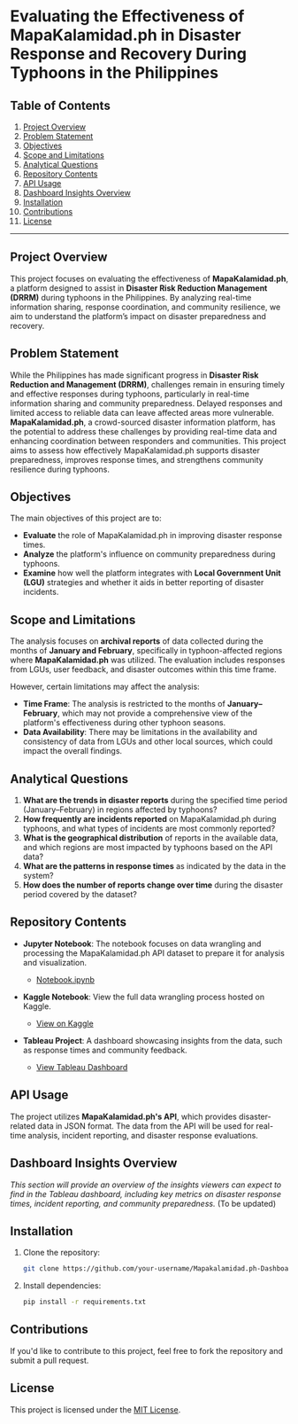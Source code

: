 # Evaluating the Effectiveness of MapaKalamidad.ph in Disaster Response and Recovery During Typhoons in the Philippines

## Table of Contents
1. [Project Overview](#project-overview)
2. [Problem Statement](#problem-statement)
3. [Objectives](#objectives)
4. [Scope and Limitations](#scope-and-limitations)
5. [Analytical Questions](#analytical-questions)
6. [Repository Contents](#repository-contents)
7. [API Usage](#api-usage)
8. [Dashboard Insights Overview](#dashboard-insights-overview)
9. [Installation](#installation)
10. [Contributions](#contributions)
11. [License](#license)

---

## Project Overview
This project focuses on evaluating the effectiveness of **MapaKalamidad.ph**, a platform designed to assist in **Disaster Risk Reduction Management (DRRM)** during typhoons in the Philippines. By analyzing real-time information sharing, response coordination, and community resilience, we aim to understand the platform’s impact on disaster preparedness and recovery.

## Problem Statement
While the Philippines has made significant progress in **Disaster Risk Reduction and Management (DRRM)**, challenges remain in ensuring timely and effective responses during typhoons, particularly in real-time information sharing and community preparedness. Delayed responses and limited access to reliable data can leave affected areas more vulnerable. **MapaKalamidad.ph**, a crowd-sourced disaster information platform, has the potential to address these challenges by providing real-time data and enhancing coordination between responders and communities. This project aims to assess how effectively MapaKalamidad.ph supports disaster preparedness, improves response times, and strengthens community resilience during typhoons.

## Objectives
The main objectives of this project are to:
- **Evaluate** the role of MapaKalamidad.ph in improving disaster response times.
- **Analyze** the platform's influence on community preparedness during typhoons.
- **Examine** how well the platform integrates with **Local Government Unit (LGU)** strategies and whether it aids in better reporting of disaster incidents.

## Scope and Limitations

The analysis focuses on **archival reports** of data collected during the months of **January and February**, specifically in typhoon-affected regions where **MapaKalamidad.ph** was utilized. The evaluation includes responses from LGUs, user feedback, and disaster outcomes within this time frame.

However, certain limitations may affect the analysis:
- **Time Frame**: The analysis is restricted to the months of **January–February**, which may not provide a comprehensive view of the platform's effectiveness during other typhoon seasons.
- **Data Availability**: There may be limitations in the availability and consistency of data from LGUs and other local sources, which could impact the overall findings.

## Analytical Questions

1. **What are the trends in disaster reports** during the specified time period (January–February) in regions affected by typhoons?
2. **How frequently are incidents reported** on MapaKalamidad.ph during typhoons, and what types of incidents are most commonly reported?
3. **What is the geographical distribution** of reports in the available data, and which regions are most impacted by typhoons based on the API data?
4. **What are the patterns in response times** as indicated by the data in the system?
5. **How does the number of reports change over time** during the disaster period covered by the dataset?


## Repository Contents
- **Jupyter Notebook**: The notebook focuses on data wrangling and processing the MapaKalamidad.ph API dataset to prepare it for analysis and visualization.
    - [Notebook.ipynb](./Notebook.ipynb)
  
- **Kaggle Notebook**: View the full data wrangling process hosted on Kaggle.
    - [View on Kaggle](https://www.kaggle.com/code/joshuamacatunao/mapakalamidad-ph-data-wrangling)

- **Tableau Project**: A dashboard showcasing insights from the data, such as response times and community feedback.
    - [View Tableau Dashboard](link_to_your_tableau_project)

## API Usage
The project utilizes **MapaKalamidad.ph's API**, which provides disaster-related data in JSON format. The data from the API will be used for real-time analysis, incident reporting, and disaster response evaluations.

## Dashboard Insights Overview
*This section will provide an overview of the insights viewers can expect to find in the Tableau dashboard, including key metrics on disaster response times, incident reporting, and community preparedness.* (To be updated)

## Installation
1. Clone the repository:
    ```bash
    git clone https://github.com/your-username/Mapakalamidad.ph-Dashboarding-Project.git
    ```
2. Install dependencies:
    ```bash
    pip install -r requirements.txt
    ```

## Contributions
If you'd like to contribute to this project, feel free to fork the repository and submit a pull request.

## License
This project is licensed under the [MIT License](LICENSE).
